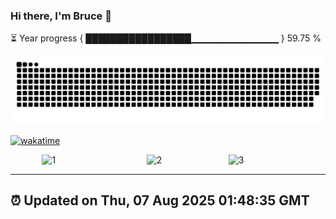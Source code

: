 ### Hi there, I'm Bruce 👋
⏳ Year progress { █████████████████▁▁▁▁▁▁▁▁▁▁▁▁▁ } 59.75 %

![](https://raw.githubusercontent.com/Swiftie13st/Swiftie13st/main/assets/github-contribution-grid-snake-dark.svg)

[![wakatime](https://wakatime.com/badge/user/b3fdb6b1-f5a8-422c-9c33-4355b9b719ab.svg)](https://wakatime.com/@b3fdb6b1-f5a8-422c-9c33-4355b9b719ab)

<div style="display: flex; justify-content: space-between; width: 80%; margin: 0 auto;">
    <img src="https://github-readme-stats.vercel.app/api/top-langs/?username=swiftie13st&layout=compact" style="width: 35%;" alt="1">
    <img src="https://wakatime.com/share/@b3fdb6b1-f5a8-422c-9c33-4355b9b719ab/65dc6f8c-2041-46a0-ad3b-3cfa5fc71cea.svg" style="width: 26%;" alt="2">
    <img src="https://wakatime.com/share/@b3fdb6b1-f5a8-422c-9c33-4355b9b719ab/697f8652-2f65-488b-895e-4412cdfcb344.svg" style="width: 26%;" alt="3">
</div>


---
⏰ Updated on Thu, 07 Aug 2025 01:48:35 GMT
---

